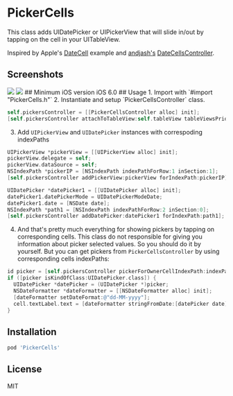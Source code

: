 # PickerCells
This class adds UIDatePicker or UIPickerView that will slide in/out by tapping on the cell in your UITableView.

Inspired by Apple's [DateCell](https://developer.apple.com/library/ios/samplecode/DateCell/Introduction/Intro.html) example and [andjash's](https://github.com/andjash) [DateCellsController](https://github.com/andjash/DateCellsController).

## Screenshots
<img src=http://i.imgur.com/Z8vbhNFl.png>
<img src=http://i.imgur.com/WfgTUtel.png>
## Minimum iOS version
iOS 6.0
## Usage
1. Import with `#import "PickerCells.h"`
2. Instantiate and setup `PickerCellsController` class.

  ```objective-c
  self.pickersController = [[PickerCellsController alloc] init];
  [self.pickersController attachToTableView:self.tableView tableViewsPriorDelegate:self withDelegate:self];
  ```
3. Add `UIPickerView` and `UIDatePicker` instances with correspoding indexPaths

  ```objective-c
  UIPickerView *pickerView = [[UIPickerView alloc] init];
  pickerView.delegate = self;
  pickerView.dataSource = self;
  NSIndexPath *pickerIP = [NSIndexPath indexPathForRow:1 inSection:1];
  [self.pickersController addPickerView:pickerView forIndexPath:pickerIP];
  
  UIDatePicker *datePicker1 = [[UIDatePicker alloc] init];
  datePicker1.datePickerMode = UIDatePickerModeDate;
  datePicker1.date = [NSDate date];
  NSIndexPath *path1 = [NSIndexPath indexPathForRow:2 inSection:0];
  [self.pickersController addDatePicker:datePicker1 forIndexPath:path1];
  ``` 

4. And that's pretty much everything for showing pickers by tapping on corresponding cells. This class do not responsible for giving you information about picker selected values. So you should do it by yourself. But you can get pickers from `PickerCellsController` by using corresponding cells indexPaths:

  ```objective-c
  id picker = [self.pickersController pickerForOwnerCellIndexPath:indexPath];
  if ([picker isKindOfClass:UIDatePicker.class]) {
    UIDatePicker *datePicker = (UIDatePicker *)picker;
    NSDateFormatter *dateFormatter = [[NSDateFormatter alloc] init];
    [dateFormatter setDateFormat:@"dd-MM-yyyy"];
    cell.textLabel.text = [dateFormatter stringFromDate:[datePicker date]];
  }
  ```
  
## Installation

```sh
pod 'PickerCells'
```

## License
MIT
